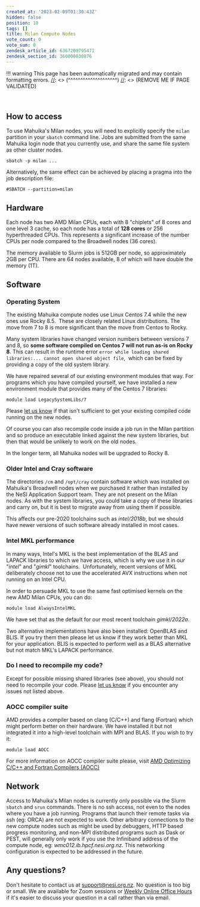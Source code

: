 ```yaml
---
created_at: '2023-02-09T01:30:43Z'
hidden: false
position: 10
tags: []
title: Milan Compute Nodes
vote_count: 0
vote_sum: 0
zendesk_article_id: 6367209795471
zendesk_section_id: 360000030876
---
```




[//]: <> (REMOVE ME IF PAGE VALIDATED)
[//]: <> (vvvvvvvvvvvvvvvvvvvv)
!!! warning
    This page has been automatically migrated and may contain formatting errors.
[//]: <> (^^^^^^^^^^^^^^^^^^^^)
[//]: <> (REMOVE ME IF PAGE VALIDATED)

 

## How to access

To use Mahuika's Milan nodes, you will need to explicitly specify the
`milan` partition in your `sbatch` command line. Jobs are submitted from
the same Mahuika login node that you currently use, and share the same
file system as other cluster nodes. 

``` sl
sbatch -p milan ...
```

Alternatively, the same effect can be achieved by placing a pragma into
the job description file:

``` sl
#SBATCH --partition=milan
```

## Hardware

Each node has two AMD Milan CPUs, each with 8 "chiplets" of 8 cores and
one level 3 cache, so each node has a total of **128 cores** or 256
hyperthreaded CPUs. This represents a significant increase of the number
CPUs per node compared to the Broadwell nodes (36 cores). 

The memory available to Slurm jobs is 512GB per node, so approximately
2GB per CPU. There are 64 nodes available, 8 of which will have double
the memory (1T).

## Software

### Operating System

The existing Mahuika compute nodes use Linux Centos 7.4 while the new
ones use Rocky 8.5.  These are closely related Linux distributions. The
move from 7 to 8 is more significant than the move from Centos to Rocky.

Many system libraries have changed version numbers between versions 7
and 8, so **some software compiled on Centos 7 will not run as-is on
Rocky 8**. This can result in the runtime error
`error while loading shared libraries:... cannot open shared object file`, 
which can be fixed by providing a copy of the old system library.  

We have repaired several of our existing environment modules that way.
For programs which you have compiled yourself, we have installed a new
environment module that provides many of the Centos 7 libraries:

``` sl
module load LegacySystemLibs/7
```

Please [let us know](https://support.nesi.org.nz/hc/en-gb/requests/new)
if that isn't sufficient to get your existing compiled code running on
the new nodes.

Of course you can also recompile code inside a job run in the Milan
partition and so produce an executable linked against the new system
libraries, but then that would be unlikely to work on the old nodes.

In the longer term, all Mahuika nodes will be upgraded to Rocky 8.

### Older Intel and Cray software

The directories `/cm` and `/opt/cray` contain software which was
installed on Mahuika's Broadwell nodes when we purchased it rather than
installed by the NeSI Application Support team. They are not present on
the Milan nodes. As with the system libraries, you could take a copy of
these libraries and carry on, but it is best to migrate away from using
them if possible.

This affects our pre-2020 toolchains such as *intel/2018b*, but we
should have newer versions of such software already installed in most
cases.

### Intel MKL performance

In many ways, Intel's MKL is the best implementation of the BLAS and
LAPACK libraries to which we have access, which is why we use it in our
"*intel*" and "*gimkl*" toolchains.  Unfortunately, recent versions of
MKL deliberately choose not to use the accelerated AVX instructions when
not running on an Intel CPU.  

In order to persuade MKL to use the same fast optimised kernels on the
new AMD Milan CPUs, you can do:

``` sl
module load AlwaysIntelMKL
```

We have set that as the default for our most recent toolchain
*gimkl/2022a*.

Two alternative implementations have also been installed: OpenBLAS and
BLIS. If you try them then please let us know if they work better than
MKL for your application. BLIS is expected to perform well as a BLAS
alternative but not match MKL's LAPACK performance.  

### Do I need to recompile my code?

Except for possible missing shared libraries (see above), you should not
need to recompile your code. Please [let us
know](https://support.nesi.org.nz/hc/en-gb/requests/new) if you
encounter any issues not listed above.

### AOCC compiler suite

AMD provides a compiler based on clang (C/C++) and flang (Fortran) which
might perform better on their hardware. We have installed it but not
integrated it into a high-level toolchain with MPI and BLAS. If you wish
to try it:

``` sl
module load AOCC
```

For more information on AOCC compiler suite please, visit [AMD
Optimizing C/C++ and Fortran Compilers
(AOCC)](https://developer.amd.com/amd-aocc/)

## Network

Access to Mahuika's Milan nodes is currently only possible via the Slurm
`sbatch` and `srun` commands. There is no ssh access, not even to the
nodes where you have a job running. Programs that launch their remote
tasks via ssh (eg: ORCA) are not expected to work. Other arbitrary
connections to the new compute nodes such as might be used by debuggers,
HTTP based progress monitoring, and non-MPI distributed programs such as
Dask or PEST, will generally only work if you use the Infiniband address
of the compute node, eg: *wmc012.ib.hpcf.nesi.org.nz*. This networking
configuration is expected to be addressed in the future.

## Any questions?

Don't hesitate to contact us at <support@nesi.org.nz>. No question is
too big or small. We are available for Zoom sessions or [Weekly Online
Office
Hours](https://support.nesi.org.nz/hc/en-gb/articles/4830713922063) if
it's easier to discuss your question in a call rather than via email.